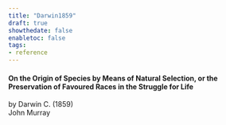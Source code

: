 ```yaml
---
title: "Darwin1859"
draft: true
showthedate: false
enabletoc: false
tags:
- reference
---
```


#### **On the Origin of Species by Means of Natural Selection, or the Preservation of Favoured Races in the Struggle for Life**     
by Darwin C. (1859)         
John Murray      


